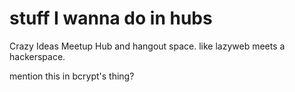 # stuff I wanna do in hubs

Crazy Ideas Meetup Hub and hangout space. like lazyweb meets a hackerspace.

mention this in bcrypt's thing?
